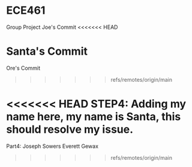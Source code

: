 # ECE461
Group Project
Joe's Commit
<<<<<<< HEAD

Santa's Commit
=======
Ore's Commit
>>>>>>> refs/remotes/origin/main

<<<<<<< HEAD
STEP4:
Adding my name here, 
my name is Santa, 
this should resolve my issue.
=======
Part4: 
Joseph Sowers
Everett Gewax
>>>>>>> refs/remotes/origin/main
